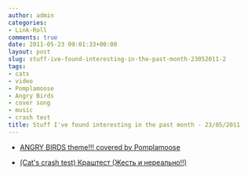 ```yaml
---
author: admin
categories:
- Link-Roll
comments: true
date: 2011-05-23 09:01:33+00:00
layout: post
slug: stuff-ive-found-interesting-in-the-past-month-23052011-2
tags:
- cats
- video
- Pomplamoose
- Angry Birds
- cover song
- music
- crash test
title: Stuff I've found interesting in the past month - 23/05/2011
---
```



  * [ANGRY BIRDS theme!!! covered by Pomplamoose](http://www.youtube.com/watch?v=7UCm6uyzNE8&feature=autoshare)


  * [(Cat's crash test) Краштест (Жесть и нереально!!)](http://www.youtube.com/watch?v=u011XHmYq1Q&feature=autoshare)
